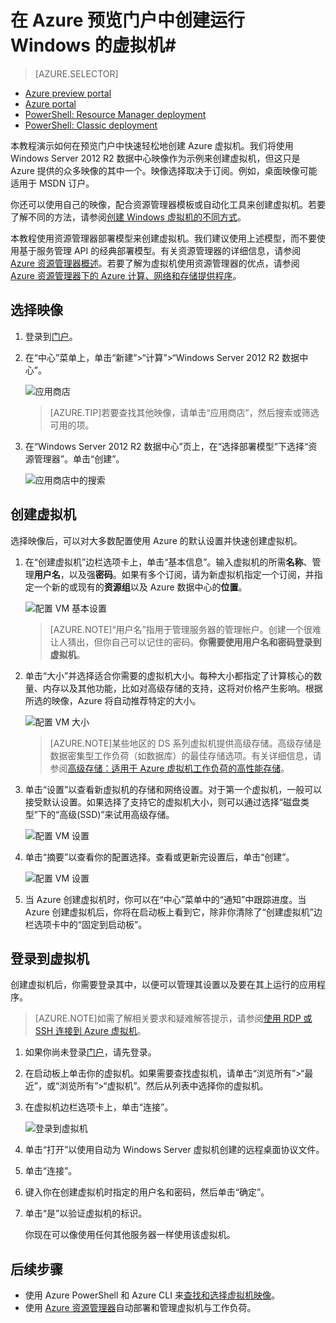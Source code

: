 <properties
	pageTitle="在 Azure 预览门户中创建运行 Windows 的虚拟机 | Windows Azure"
	description="了解如何使用 Azure 预览门户中的 Azure 应用商店创建运行 Windows 的 Azure 虚拟机"
	services="virtual-machines"
	documentationCenter=""
	authors="KBDAzure"
	manager="timlt"
	editor=""
	tags="azure-resource-manager"/>
<tags
	ms.service="virtual-machines"
	ms.date="08/14/2015"
	wacn.date="09/18/2015"/>

# 在 Azure 预览门户中创建运行 Windows 的虚拟机#

> [AZURE.SELECTOR]
- [Azure preview portal](/documentation/articles/virtual-machines-windows-tutorial)
- [Azure portal](/documentation/articles/virtual-machines-windows-tutorial-classic-portal)
- [PowerShell: Resource Manager deployment](/documentation/articles/virtual-machines-deploy-rmtemplates-powershell)
- [PowerShell: Classic deployment](/documentation/articles/virtual-machines-ps-create-preconfigure-windows-vms)

本教程演示如何在预览门户中快速轻松地创建 Azure 虚拟机。我们将使用 Windows Server 2012 R2 数据中心映像作为示例来创建虚拟机，但这只是 Azure 提供的众多映像的其中一个。映像选择取决于订阅。例如，桌面映像可能适用于 MSDN 订户。

你还可以使用自己的映像，配合资源管理器模板或自动化工具来创建虚拟机。若要了解不同的方法，请参阅[创建 Windows 虚拟机的不同方式](/documentation/articles/virtual-machines-windows-choices-create-vm)。

本教程使用资源管理器部署模型来创建虚拟机。我们建议使用上述模型，而不要使用基于服务管理 API 的经典部署模型。有关资源管理器的详细信息，请参阅 [Azure 资源管理器概述](resource-group-overview)。若要了解为虚拟机使用资源管理器的优点，请参阅 [Azure 资源管理器下的 Azure 计算、网络和存储提供程序](/documentation/articles/virtual-machines-azurerm-versus-azuresm)。

## 选择映像

1. 登录到[门户](https://manage.windowsazure.cn)。

2. 在“中心”菜单上，单击“新建”\>“计算”\>“Windows Server 2012 R2 数据中心”。

	![应用商店](./media/virtual-machines-windows-tutorial/marketplace_new.png)

	>[AZURE.TIP]若要查找其他映像，请单击“应用商店”，然后搜索或筛选可用的项。

3. 在“Windows Server 2012 R2 数据中心”页上，在“选择部署模型”下选择“资源管理器”。单击“创建”。

	![应用商店中的搜索](./media/virtual-machines-windows-tutorial/marketplace_search_select.png)

## 创建虚拟机

选择映像后，可以对大多数配置使用 Azure 的默认设置并快速创建虚拟机。

1. 在“创建虚拟机”边栏选项卡上，单击“基本信息”。输入虚拟机的所需**名称**、管理**用户名**，以及强**密码**。如果有多个订阅，请为新虚拟机指定一个订阅，并指定一个新的或现有的**资源组**以及 Azure 数据中心的**位置**。

	![配置 VM 基本设置](./media/virtual-machines-windows-tutorial/create_vm_basics.PNG)

	>[AZURE.NOTE]“用户名”指用于管理服务器的管理帐户。创建一个很难让人猜出，但你自己可以记住的密码。**你需要使用用户名和密码登录到虚拟机**。

2. 单击“大小”并选择适合你需要的虚拟机大小。每种大小都指定了计算核心的数量、内存以及其他功能，比如对高级存储的支持，这将对价格产生影响。根据所选的映像，Azure 将自动推荐特定的大小。

	![配置 VM 大小](./media/virtual-machines-windows-tutorial/create_vm_size.PNG)

	>[AZURE.NOTE]某些地区的 DS 系列虚拟机提供高级存储。高级存储是数据密集型工作负荷（如数据库）的最佳存储选项。有关详细信息，请参阅[高级存储：适用于 Azure 虚拟机工作负荷的高性能存储](/documentation/articles/storage-premium-storage-preview-portal)。

3. 单击“设置”以查看新虚拟机的存储和网络设置。对于第一个虚拟机，一般可以接受默认设置。如果选择了支持它的虚拟机大小，则可以通过选择“磁盘类型”下的“高级\(SSD\)”来试用高级存储。

	![配置 VM 设置](./media/virtual-machines-windows-tutorial/create_vm_settings.PNG)

6. 单击“摘要”以查看你的配置选择。查看或更新完设置后，单击“创建”。

	![配置 VM 设置](./media/virtual-machines-windows-tutorial/create_vm_summary.PNG)

8. 当 Azure 创建虚拟机时，你可以在“中心”菜单中的“通知”中跟踪进度。当 Azure 创建虚拟机后，你将在启动板上看到它，除非你清除了“创建虚拟机”边栏选项卡中的“固定到启动板”。

## 登录到虚拟机

创建虚拟机后，你需要登录其中，以便可以管理其设置以及要在其上运行的应用程序。

>[AZURE.NOTE]如需了解相关要求和疑难解答提示，请参阅[使用 RDP 或 SSH 连接到 Azure 虚拟机](https://msdn.microsoft.com/zh-cn/library/azure/dn535788.aspx)。

1. 如果你尚未登录[门户](https://manage.windowsazure.cn)，请先登录。

2. 在启动板上单击你的虚拟机。如果需要查找虚拟机，请单击“浏览所有”\>“最近”，或“浏览所有”\>“虚拟机”。然后从列表中选择你的虚拟机。

3. 在虚拟机边栏选项卡上，单击“连接”。

	![登录到虚拟机](./media/virtual-machines-windows-tutorial/connect_vm_portal.png)

4. 单击“打开”以使用自动为 Windows Server 虚拟机创建的远程桌面协议文件。

5. 单击“连接”。

6. 键入你在创建虚拟机时指定的用户名和密码，然后单击“确定”。

7. 单击“是”以验证虚拟机的标识。

	你现在可以像使用任何其他服务器一样使用该虚拟机。

## 后续步骤

* 使用 Azure PowerShell 和 Azure CLI 来[查找和选择虚拟机映像](/documentation/articles/resource-groups-vm-searching)。
* 使用 [Azure 资源管理器](/documentation/articles/virtual-machines-how-to-automate-azure-resource-manager)自动部署和管理虚拟机与工作负荷。
